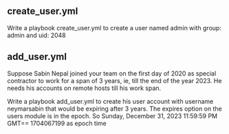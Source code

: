
## create_user.yml
Write a playbook create_user.yml to create a user named admin with group: admin and uid: 2048


## add_user.yml
Suppose Sabin Nepal joined your team on the first day of 2020 as special contractor to work for a span of 3 years, ie, till the end of the year 2023. He needs his accounts on remote hosts till his work span.


Write a playbook add_user.yml to create his user account with username neymarsabin that would be expiring after 3 years. The expires option on the users module is in the epoch. So Sunday, December 31, 2023 11:59:59 PM GMT== 1704067199 as epoch time